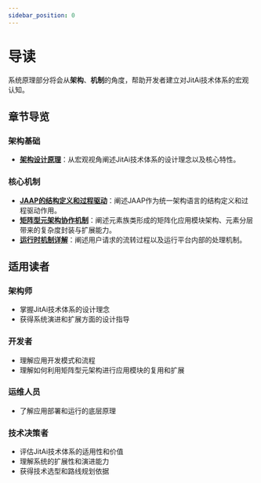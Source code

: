 ```yaml
---
sidebar_position: 0
---
```


# 导读

系统原理部分将会从**架构**、**机制**的角度，帮助开发者建立对JitAi技术体系的宏观认知。

## **章节导览**

### **架构基础**
- **[架构设计原理](./01架构设计原理)**：从宏观视角阐述JitAi技术体系的设计理念以及核心特性。

### **核心机制** 
- **[JAAP的结构定义和过程驱动](./02JAAP的结构定义和过程驱动)**：阐述JAAP作为统一架构语言的结构定义和过程驱动作用。
- **[矩阵型元架构协作机制](./03矩阵型元架构协作机制)**：阐述元素族类形成的矩阵化应用模块架构、元素分层带来的复杂度封装与扩展能力。
- **[运行时机制详解](./04运行时机制详解)**：阐述用户请求的流转过程以及运行平台内部的处理机制。

## **适用读者**

### **架构师**
- 掌握JitAi技术体系的设计理念
- 获得系统演进和扩展方面的设计指导

### **开发者**  
- 理解应用开发模式和流程
- 理解如何利用矩阵型元架构进行应用模块的复用和扩展

### **运维人员**
- 了解应用部署和运行的底层原理

### **技术决策者**
- 评估JitAi技术体系的适用性和价值
- 理解系统的扩展性和演进能力
- 获得技术选型和路线规划依据
